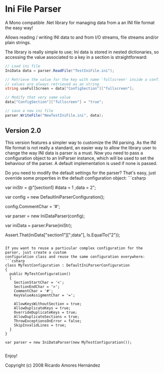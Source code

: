 Ini File Parser
===============

A Mono compatible .Net library for managing data from a an INI file format the easy way!

Allows reading / writing INI data to and from I/O streams, file streams and/or plain strings.


The library is really simple to use; Ini data is stored in nested dictionaries, so accessing the value associated to a key in a section is straightforward:
```csharp
// Load ini file
IniData data = parser.ReadFile("TestIniFile.ini");

// Retrieve the value for the key with name 'fullscreen' inside a config section named 'ConfigSection'
// values are always retrieved as an string
string useFullScreen = data["ConfigSection"]["fullscreen"];

// Modify that very same value
data["ConfigSection"]["fullscreen"] = "true";

// save a new ini file
parser.WriteFile("NewTestIniFile.ini", data);
```

## Version 2.0
This version features a simpler way to customize the INI parsing. As the
INI file format is not really a standard, an easier way to allow the library
user to change the way INI data is parser is a must.
Now you need to pass a configuration object to an IniParser instance, which will be
used to set the behaviour of the parser. A default implementation is used
if none is passed.

Do you need to modify the default settings for the parser? That's easy, 
just override some properties in the default configuration object:
´´´csharp

var iniStr = @"[section1]
#data = 1
;data = 2";

var config = new DefaultIniParserConfiguration();

config.CommentChar = '#';

var parser = new IniDataParser(config);

var iniData = parser.Parse(iniStr);

Assert.That(iniData["section1"][";data"], Is.EqualTo("2"));
            
```

If you want to reuse a particular complex configuration for the parser, just create a custom
configuration class and reuse the same configuration everywhere:
```csharp
class MyTestConfiguration : DefaultIniParserConfiguration
{
  public MyTestConfiguration()
  {
    SectionStartChar = '<';
    SectionEndChar = '>';
    CommentChar = '#';
    KeyValueAssigmentChar = '=';

    AllowKeysWithoutSection = true;
    AllowDuplicateKeys = true;
    OverrideDuplicateKeys = true;
    AllowDuplicateSections = true;
    ThrowExceptionsOnError = false;
    SkipInvalidLines = true;
  }
}

var parser = new IniDataParser(new MyTestConfiguration());
        
```
Enjoy!


Copyright (c) 2008 Ricardo Amores Hernández
